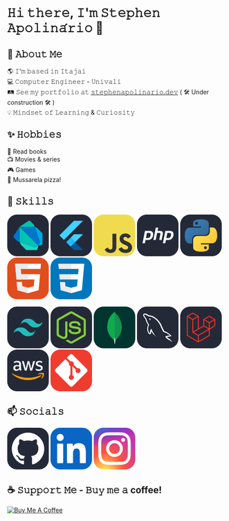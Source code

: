 # 𝙷𝚒 𝚝𝚑𝚎𝚛𝚎, 𝙸'𝚖 𝚂𝚝𝚎𝚙𝚑𝚎𝚗 𝙰𝚙𝚘𝚕𝚒𝚗𝚊́𝚛𝚒𝚘 👋

## :book: 𝙰𝚋𝚘𝚞𝚝 𝙼𝚎

:earth_americas: 𝙸'𝚖 𝚋𝚊𝚜𝚎𝚍 𝚒𝚗 𝙸𝚝𝚊𝚓𝚊𝚒 <br/>
:computer: 𝙲𝚘𝚖𝚙𝚞𝚝𝚎𝚛 𝙴𝚗𝚐𝚒𝚗𝚎𝚎𝚛 - 𝚄𝚗𝚒𝚟𝚊𝚕𝚒 <br/>
:railway_track: 𝚂𝚎𝚎 𝚖𝚢 𝚙𝚘𝚛𝚝𝚏𝚘𝚕𝚒𝚘 𝚊𝚝 [𝚜𝚝𝚎𝚙𝚑𝚎𝚗𝚊𝚙𝚘𝚕𝚒𝚗𝚊𝚛𝚒𝚘.𝚍𝚎𝚟](https://stephenapolinario.dev/) ( :hammer_and_wrench: Under construction :hammer_and_wrench: )<br/>
:bulb: 𝙼𝚒𝚗𝚍𝚜𝚎𝚝 𝚘𝚏 𝙻𝚎𝚊𝚛𝚗𝚒𝚗𝚐 & 𝙲𝚞𝚛𝚒𝚘𝚜𝚒𝚝𝚢

## :sparkles: 𝙷𝚘𝚋𝚋𝚒𝚎𝚜

:book: Read books <br/>
:tv: Movies & series <br/>
:video_game: Games <br/>
:pizza: Mussarela pizza!

## :dart: 𝚂𝚔𝚒𝚕𝚕𝚜

[![Dart Icon](https://raw.githubusercontent.com/stephenapolinario/stephenapolinario/main/assets/icons/dart.svg)](https://dart.dev/) [![Flutter Icon](https://raw.githubusercontent.com/stephenapolinario/stephenapolinario/main/assets/icons/flutter.svg)](https://flutter.dev/) [![JavaScript Icon](https://raw.githubusercontent.com/stephenapolinario/stephenapolinario/main/assets/icons/js.svg)](https://developer.mozilla.org/en-US/docs/Web/JavaScript) [![PHP Icon](https://raw.githubusercontent.com/stephenapolinario/stephenapolinario/main/assets/icons/php.svg)](https://www.php.net/) [![Python Icon](https://raw.githubusercontent.com/stephenapolinario/stephenapolinario/main/assets/icons/py.svg)](https://www.python.org/) [![HTML Icon](https://raw.githubusercontent.com/stephenapolinario/stephenapolinario/main/assets/icons/html5.svg)](https://developer.mozilla.org/en-US/docs/Web/HTML) [![CSS Icon](https://raw.githubusercontent.com/stephenapolinario/stephenapolinario/main/assets/icons/css3.svg)](https://developer.mozilla.org/en-US/docs/Web/CSS)

<!--- New line -->
<!--- New line -->

[![Tailwind CSS Icon](https://raw.githubusercontent.com/stephenapolinario/stephenapolinario/main/assets/icons/tailwind.svg)](https://tailwindcss.com/) [![Node.js Icon](https://raw.githubusercontent.com/stephenapolinario/stephenapolinario/main/assets/icons/nodejs.svg)](https://nodejs.org/) [![MongoDB Icon](https://raw.githubusercontent.com/stephenapolinario/stephenapolinario/main/assets/icons/mongodb.svg)](https://www.mongodb.com/) [![MySQL Icon](https://raw.githubusercontent.com/stephenapolinario/stephenapolinario/main/assets/icons/mysql.svg)](https://www.mysql.com/) [![Laravel Icon](https://raw.githubusercontent.com/stephenapolinario/stephenapolinario/main/assets/icons/laravel.svg)](https://laravel.com/) [![AWS Icon](https://raw.githubusercontent.com/stephenapolinario/stephenapolinario/main/assets/icons/aws.svg)](https://aws.amazon.com/) [![Git Icon](https://raw.githubusercontent.com/stephenapolinario/stephenapolinario/main/assets/icons/git.svg)](https://git-scm.com/)

## :mailbox: 𝚂𝚘𝚌𝚒𝚊𝚕𝚜

[![Github Icon](https://raw.githubusercontent.com/stephenapolinario/stephenapolinario/main/assets/icons/github.svg)](https://www.github.com/stephenapolinario) [![Linkedin Icon](https://raw.githubusercontent.com/stephenapolinario/stephenapolinario/main/assets/icons/linkedin.svg)](https://www.linkedin.com/in/stephenapolinario/) [![Instagram Icon](https://raw.githubusercontent.com/stephenapolinario/stephenapolinario/main/assets/icons/instagram.svg)](https://www.instagram.com/stephenmiichael)

## :coffee: 𝚂𝚞𝚙𝚙𝚘𝚛𝚝 𝙼𝚎 - 𝙱𝚞𝚢 𝚖𝚎 𝚊 coffee!

<a href="https://www.buymeacoffee.com/stephenapolinario" target="_blank" rel="noopener noreferrer">
	<img src="https://cdn.buymeacoffee.com/buttons/v2/default-yellow.png" width="150" alt="Buy Me A Coffee">
</a>
